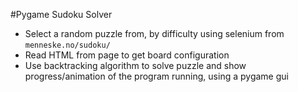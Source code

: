 #Pygame Sudoku Solver

- Select a random puzzle from, by difficulty using selenium from `menneske.no/sudoku/`
- Read HTML from page to get board configuration
- Use backtracking algorithm to solve puzzle and show progress/animation of the
program running, using a pygame gui
